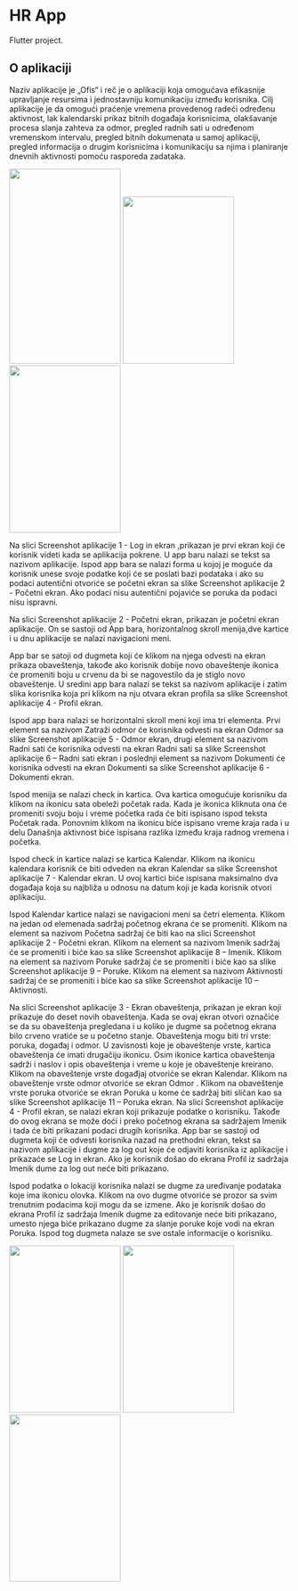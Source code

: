 # HR App

Flutter project.

## O aplikaciji

Naziv aplikacije je „Ofis“ i reč je o aplikaciji koja omogućava efikasnije upravljanje resursima i jednostavniju komunikaciju između korisnika. Cilj aplikacije je da omogući praćenje vremena provedenog radeći određenu aktivnost, lak kalendarski prikaz bitnih događaja korisnicima, olakšavanje procesa slanja zahteva za odmor, pregled radnih sati u određenom vremenskom intervalu, pregled bitnih dokumenata u samoj aplikaciji, pregled informacija o drugim korisnicima i komunikaciju sa njima i planiranje dnevnih aktivnosti pomoću rasporeda zadataka.

<img src="https://user-images.githubusercontent.com/29107405/216125021-7b195391-25ca-44cb-b6b1-85efd7e13b7e.png" width="200" height="350"> 
<img src="https://user-images.githubusercontent.com/29107405/216125818-2a74d8be-48bc-4c02-b35a-c6bf755dd6e4.png" width="200" height="300"> 
<img src="https://user-images.githubusercontent.com/29107405/216126015-ef14d060-4d59-4912-9622-362c336254c4.png" width="200" height="300">


Na slici Screenshot aplikacije 1 - Log in ekran ,prikazan je prvi ekran koji će korisnik videti kada se aplikacija pokrene. U app baru nalazi se tekst sa nazivom aplikacije. Ispod app bara se nalazi forma u kojoj je moguće da korisnik unese svoje podatke koji će se poslati bazi podataka i ako su podaci autentični otvoriće se početni ekran sa slike Screenshot aplikacije 2 - Početni ekran. Ako podaci nisu autentični pojaviće se poruka da podaci nisu ispravni.

Na slici Screenshot aplikacije 2 - Početni ekran, prikazan je početni ekran aplikacije. On se sastoji od App bara, horizontalnog skroll menija,dve kartice i u dnu aplikacije se nalazi navigacioni meni.

App bar se satoji od dugmeta koji će klikom na njega odvesti na ekran prikaza obaveštenja, takođe ako korisnik dobije novo obaveštenje ikonica će promeniti boju u crvenu da bi se nagovestilo da je stiglo novo obaveštenje. U sredini app bara nalazi se tekst sa nazivom aplikacije i zatim slika korisnika koja pri klikom na nju otvara ekran profila sa slike Screenshot aplikacije 4 - Profil ekran.

Ispod app bara nalazi se horizontalni skroll meni koji ima tri elementa. Prvi element sa nazivom Zatraži odmor će korisnika odvesti na ekran Odmor sa slike Screenshot aplikacije 5 - Odmor ekran, drugi element sa nazivom Radni sati će korisnika odvesti na ekran Radni sati sa slike Screenshot aplikacije 6 – Radni sati ekran i poslednji element sa nazivom Dokumenti će korisnika odvesti na ekran Dokumenti sa slike Screenshot aplikacije 6 - Dokumenti ekran.

Ispod menija se nalazi check in kartica. Ova kartica omogućuje korisniku da klikom na ikonicu sata obeleži početak rada. Kada je ikonica kliknuta ona će promeniti svoju boju i vreme početka rada će biti ispisano ispod teksta Početak rada. Ponovnim klikom na ikonicu biće ispisano vreme kraja rada i u delu Današnja aktivnost biće ispisana razlika između kraja radnog vremena i početka.

Ispod check in kartice nalazi se kartica Kalendar. Klikom na ikonicu kalendara korisnik će biti odveden na ekran Kalendar sa slike Screenshot aplikacije 7 - Kalendar ekran. U ovoj kartici biće ispisana maksimalno dva događaja koja su najbliža u odnosu na datum koji je kada korisnik otvori aplikaciju.

Ispod Kalendar kartice nalazi se navigacioni meni sa četri elementa. Klikom na jedan od elemenada sadržaj početnog ekrana će se promeniti. Klikom na element sa nazivom Početna sadržaj će biti kao na slici Screenshot aplikacije 2 - Početni ekran. Klikom na element sa nazivom Imenik sadržaj će se promeniti i biće kao sa slike Screenshot aplikacije 8 – Imenik. Klikom na element sa nazivom Poruke sadržaj će se promeniti i biće kao sa slike Screenshot aplikacije 9 – Poruke. Klikom na element sa nazivom Aktivnosti sadržaj će se promeniti i biće kao sa slike Screenshot aplikacije 10 – Aktivnosti.

Na slici Screenshot aplikacije 3 - Ekran obaveštenja, prikazan je ekran koji prikazuje do deset novih obaveštenja. Kada se ovaj ekran otvori označiće se da su obaveštenja pregledana i u koliko je dugme sa početnog ekrana bilo crveno vratiće se u početno stanje. Obaveštenja mogu biti tri vrste: poruka, događaj i odmor. U zavisnosti koje je obaveštenje vrste, kartica obaveštenja će imati drugačiju ikonicu. Osim ikonice kartica obaveštenja sadrži i naslov i opis obaveštenja i vreme u koje je obaveštenje kreirano. Klikom na obaveštenje vrste događjaj otvoriće se ekran Kalendar. Klikom na obaveštenje vrste odmor otvoriće se ekran Odmor . Klikom na obaveštenje vrste poruka otvoriće se ekran Poruka u kome će sadržaj biti sličan kao sa slike Screenshot aplikacije 11 – Poruka ekran.
Na slici Screenshot aplikacije 4 - Profil ekran, se nalazi ekran koji prikazuje podatke o korisniku. Takođe do ovog ekrana se može doći i preko početnog ekrana sa sadržajem Imenik i tada će biti prikazani podaci drugih korisnika. App bar se sastoji od dugmeta koji će odvesti korisnika nazad na prethodni ekran, tekst sa nazivom aplikacije i dugme za log out koje će odjaviti korisnika iz aplikacije i prikazaće se Log in ekran. Ako je korisnik došao do ekrana Profil iz sadržaja Imenik dume za log out neće biti prikazano.

Ispod podatka o lokaciji korisnika nalazi se dugme za uređivanje podataka koje ima ikonicu olovka. Klikom na ovo dugme otvoriće se prozor sa svim trenutnim podacima koji mogu da se izmene. Ako je korisnik došao do ekrana Profil iz sadržaja Imenik dugme za editovanje neće biti prikazano, umesto njega biće prikazano dugme za slanje poruke koje vodi na ekran Poruka. Ispod tog dugmeta nalaze se sve ostale informacije o korisniku.

<img src="https://user-images.githubusercontent.com/29107405/216127204-4c9ceedb-deed-446b-8713-021c0603a967.png" width="200" height="300">
<img src="https://user-images.githubusercontent.com/29107405/216127354-ed09cd8b-4115-433d-8ba0-9647ea41cb0b.png" width="200" height="300">
<img src="https://user-images.githubusercontent.com/29107405/216127471-a20da82d-e639-4283-a5d1-e26627a68720.png" width="200" height="300">


